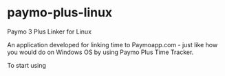 # paymo-plus-linux
Paymo 3 Plus Linker for Linux

An application developed for linking time to Paymoapp.com - just like how you would do on Windows OS by using Paymo Plus Time Tracker.

To start using
